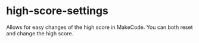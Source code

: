 # high-score-settings
Allows for easy changes of the high score in MakeCode. You can both reset and change the high score.

